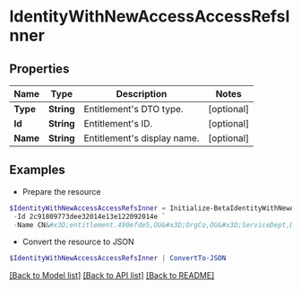# IdentityWithNewAccessAccessRefsInner
## Properties

Name | Type | Description | Notes
------------ | ------------- | ------------- | -------------
**Type** | **String** | Entitlement&#39;s DTO type. | [optional] 
**Id** | **String** | Entitlement&#39;s ID. | [optional] 
**Name** | **String** | Entitlement&#39;s display name. | [optional] 

## Examples

- Prepare the resource
```powershell
$IdentityWithNewAccessAccessRefsInner = Initialize-BetaIdentityWithNewAccessAccessRefsInner  -Type ENTITLEMENT `
 -Id 2c91809773dee32014e13e122092014e `
 -Name CN&#x3D;entitlement.490efde5,OU&#x3D;OrgCo,OU&#x3D;ServiceDept,DC&#x3D;HQAD,DC&#x3D;local
```

- Convert the resource to JSON
```powershell
$IdentityWithNewAccessAccessRefsInner | ConvertTo-JSON
```

[[Back to Model list]](../README.md#documentation-for-models) [[Back to API list]](../README.md#documentation-for-api-endpoints) [[Back to README]](../README.md)

